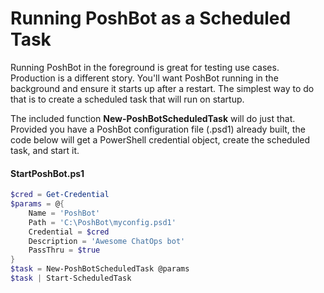 
# Running PoshBot as a Scheduled Task

Running PoshBot in the foreground is great for testing use cases.
Production is a different story.
You'll want PoshBot running in the background and ensure it starts up after a restart.
The simplest way to do that is to create a scheduled task that will run on startup.

The included function **New-PoshBotScheduledTask** will do just that.
Provided you have a PoshBot configuration file (.psd1) already built, the code below will get a PowerShell credential object, create the scheduled task, and start it.

#### StartPoshBot.ps1

```powershell
$cred = Get-Credential
$params = @{
    Name = 'PoshBot'
    Path = 'C:\PoshBot\myconfig.psd1'
    Credential = $cred
    Description = 'Awesome ChatOps bot'
    PassThru = $true
}
$task = New-PoshBotScheduledTask @params
$task | Start-ScheduledTask
```

